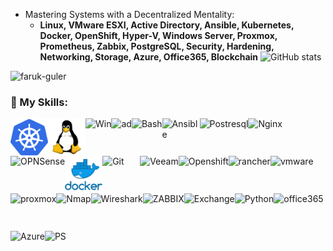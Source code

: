 - Mastering Systems with a Decentralized Mentality:
  - **Linux, VMware ESXI, Active Directory, Ansible, Kubernetes, Docker, OpenShift, Hyper-V, Windows Server, Proxmox, Prometheus, Zabbix, PostgreSQL, Security, Hardening, Networking, Storage, Azure, Office365, Blockchain**
![GitHub stats](https://github-readme-stats.vercel.app/api?username=faruk-guler&show_icons=true&theme=transparent)
<p> <img src="https://komarev.com/ghpvc/?username=faruk-guler&label=Profile%20views&color=0e75b6&style=flat" alt="faruk-guler"/>

### 🔧 My Skills:
<img align="left" alt="Kubernetes" width="60" src="https://raw.githubusercontent.com/github/explore/cebd63002168a05a6a642f309227eefeccd92950/topics/kubernetes/kubernetes.png">
<img align="left" alt="linux" width="60" src="https://raw.githubusercontent.com/github/explore/cebd63002168a05a6a642f309227eefeccd92950/topics/linux/linux.png" />
<img align="left" alt="Win" height="60" src="https://cdn.worldvectorlogo.com/logos/windows.svg">
<img align="left" alt="ad" height="60" src="https://symbols.getvecta.com/stencil_27/4_active-directory.0d97ea0de6.svg">
<img align="left" alt="Bash" height="60" src="https://cdn.jsdelivr.net/gh/devicons/devicon/icons/bash/bash-plain.svg">
<img align="left" alt="Ansible" width="60" src="https://d-nix.nl/wp-content/uploads/2020/11/GettingStartedWithAnsible-1200x780-1.png">
<img align="left" alt="Postresql" height="60" src="https://upload.wikimedia.org/wikipedia/commons/thumb/2/29/Postgresql_elephant.svg/640px-Postgresql_elephant.svg.png">
<img align="left" alt="Nginx" height="60" src="https://www.brkdgn.com/wp-content/uploads/2018/01/nginx-logo.png">
<img align="left" alt="OPNSense" height="60" src="https://i.imgur.com/LgzoaOQ.jpeg">
<img align="left" alt="docker" width="60" src="https://raw.githubusercontent.com/github/explore/cebd63002168a05a6a642f309227eefeccd92950/topics/docker/docker.png">
<img align="left" alt="Git" width="60" src="https://raw.githubusercontent.com/danielcranney/readme-generator/main/public/icons/skills/git-colored.svg">
<img align="left" alt="Veeam" height="60" src="https://upload.wikimedia.org/wikipedia/commons/b/be/Veeam-backup-replication-v9-logo.png">
<img align="left" alt="Openshift" height="60" src="https://upload.wikimedia.org/wikipedia/commons/thumb/3/3a/OpenShift-LogoType.svg/1122px-OpenShift-LogoType.svg.png">
<img align="left" alt="rancher" height="60" src="https://deso.tech/wp-content/uploads/2023/03/Suse-rancher.png">
<img align="left" alt="vmware" height="60" src="https://amplab.cs.berkeley.edu/wp-content/uploads/2015/07/logo-vmware.png">
<img align="left" alt="proxmox" height="60" src="https://ict-berlin.de/wp-content/uploads/2024/10/proxmox-logo-stacked-color.svg">
<img align="left" alt="Nmap" height="60" src="https://nmap.org/images/sitelogo-2x.png">
<img align="left" alt="Wireshark" height="60" src="https://upload.wikimedia.org/wikipedia/commons/c/c6/Wireshark_icon_new.png">
<img align="left" alt="ZABBIX" height="60" src="https://post-schwarz.de/wp-content/uploads/2020/06/891729651d169fe5627ad2e67241eec9.jpeg">
<img align="left" alt="Exchange" height="60" src="https://upload.wikimedia.org/wikipedia/commons/thumb/e/ea/Microsoft_Exchange_%282019-present%29.svg/250px-Microsoft_Exchange_%282019-present%29.svg.png">
<img align="left" alt="Python" height="60" src="https://upload.wikimedia.org/wikipedia/commons/thumb/8/82/Text-x-python.svg/2048px-Text-x-python.svg.png">
<img align="left" alt="office365" height="60" src="https://roommanager365.com/wp-content/uploads/2021/03/Office-365-Blue.jpg">
<img align="left" alt="Azure" height="60" src="https://www.pngmart.com/files/23/Azure-Logo-PNG-Photo.png">
<img align="left" alt="PS" height="60" src="https://upload.wikimedia.org/wikipedia/commons/2/2f/PowerShell_5.0_icon.png">
<br />
